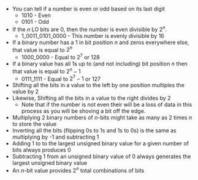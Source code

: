- You can tell if a number is even or odd based on its last digit
    - 1010 - Even
    - 0101 - Odd
- If the $n$ LO bits are 0, then the number is even divisible by $2^n$.
    - 1_0011_0101_0000 - This number is evenly divisible by 16
- If a binary number has a 1 in bit position $n$ and zeros everywhere else, that value is equal to $2^n$
    - 1000_0000 - Equal to $2^7$ or $128$
- If a binary value has all 1s up to (and not including) bit position $n$ then that value is equal to $2^n-1$
    - 0111_1111 - Equal to $2^7-1$ or 127
- Shifting all the bits in a value to the left by one position multiples the value by 2
- Likewise, Shifting all the bits in a value to the right divides by 2
    - Note that if the number is not even their will be a loss of data in this process as you will be shoving a bit off the edge.
- Multiplying 2 binary numbers of $n$-bits might take as many as 2 times $n$ to store the value
- Inverting all the bits (flipping 0s to 1s and 1s to 0s) is the same as multiplying by -1 and subtracting 1
- Adding 1 to to the largest unsigned binary value for a given number of bits always produces 0
- Subtracting 1 from an unsigned binary value of 0 always generates the largest unsigned binary value
- An $n$-bit value provides $2^n$ total combinations of bits
